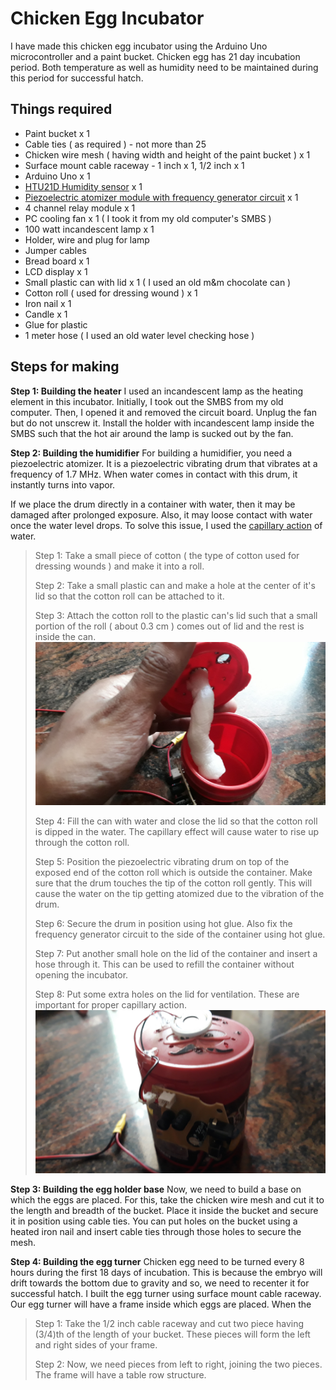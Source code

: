 # Chicken Egg Incubator
I have made this chicken egg incubator using the Arduino Uno microcontroller and a paint bucket. Chicken egg has 21 day incubation period. Both temperature as well as humidity need to be maintained during this period for successful hatch.

## Things required
- Paint bucket x 1
- Cable ties ( as required ) - not more than 25
- Chicken wire mesh ( having width and height of the paint bucket ) x 1
- Surface mount cable raceway - 1 inch x 1, 1/2 inch x 1
- Arduino Uno x 1
- [HTU21D Humidity sensor](https://robu.in/product/htu21d-temperature-and-humidity-sensor-module/) x 1
- [Piezoelectric atomizer module with frequency generator circuit](https://robu.in/product/dc-5v-ultrasonic-humidifiers-power-circuit-board-with-atomizing-chip/) x 1
- 4 channel relay module x 1
- PC cooling fan x 1 ( I took it from my old computer's SMBS )
- 100 watt incandescent lamp x 1
- Holder, wire and plug for lamp
- Jumper cables
- Bread board x 1
- LCD display x 1
- Small plastic can with lid x 1 ( I used an old m&m chocolate can )
- Cotton roll ( used for dressing wound ) x 1
- Iron nail x 1
- Candle x 1
- Glue for plastic
- 1 meter hose ( I used an old water level checking hose )

## Steps for making
**Step 1: Building the heater**
I used an incandescent lamp as the heating element in this incubator. Initially, I took out the SMBS from my old computer. Then, I opened it and removed the circuit board. Unplug the fan but do not unscrew it. Install the holder with incandescent lamp inside the SMBS such that the hot air around the lamp is sucked out by the fan.

**Step 2: Building the humidifier**
For building a humidifier, you need a piezoelectric atomizer. It is a piezoelectric vibrating drum that vibrates at a frequency of 1.7 MHz. When water comes in contact with this drum, it instantly turns into vapor.

If we place the drum directly in a container with water, then it may be damaged after prolonged exposure. Also, it may loose contact with water once the water level drops. To solve this issue, I used the [capillary action](https://en.wikipedia.org/wiki/Capillary_action) of water.

>Step 1: Take a small piece of cotton ( the type of cotton used for dressing wounds ) and make it into a roll.
>
>Step 2: Take a small plastic can and make a hole at the center of it's lid so that the cotton roll can be attached to it.
>
>Step 3: Attach the cotton roll to the plastic can's lid such that a small portion of the roll ( about 0.3 cm ) comes out of lid and the rest is inside the can.
>![Humidifier](/Images/Humidifier-2.jpg)
>
>Step 4: Fill the can with water and close the lid so that the cotton roll is dipped in the water. The capillary effect will cause water to rise up through the cotton roll.
>
>Step 5: Position the piezoelectric vibrating drum on top of the exposed end of the cotton roll which is outside the container. Make sure that the drum touches the tip of the cotton roll gently. This will cause the water on the tip getting atomized due to the vibration of the drum.
>
>Step 6: Secure the drum in position using hot glue. Also fix the frequency generator circuit to the side of the container using hot glue.
>
>Step 7: Put another small hole on the lid of the container and insert a hose through it. This can be used to refill the container without opening the incubator.
>
>Step 8: Put some extra holes on the lid for ventilation. These are important for proper capillary action.
>![Humidifier](/Images/Humidifier-1.jpg)

**Step 3: Building the egg holder base**
Now, we need to build a base on which the eggs are placed. For this, take the chicken wire mesh and cut it to the length and breadth of the bucket. Place it inside the bucket and secure it in position using cable ties. You can put holes on the bucket using a heated iron nail and insert cable ties through those holes to secure the mesh.

**Step 4: Building the egg turner**
Chicken egg need to be turned every 8 hours during the first 18 days of incubation. This is because the embryo will drift towards the bottom due to gravity and so, we need to recenter it for successful hatch. I built the egg turner using surface mount cable raceway. Our egg turner will have a frame inside which eggs are placed. When the 

>Step 1: Take the 1/2 inch cable raceway and cut two piece having (3/4)th of the length of your bucket. These pieces will form the left and right sides of your frame.
>
>Step 2: Now, we need pieces from left to right, joining the two pieces. The frame will have a table row structure.
